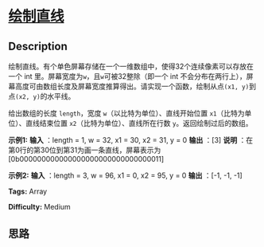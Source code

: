 # [绘制直线][title]

## Description

绘制直线。有个单色屏幕存储在一个一维数组中，使得32个连续像素可以存放在一个 int 里。屏幕宽度为`w`，且`w`可被32整除（即一个 int
不会分布在两行上），屏幕高度可由数组长度及屏幕宽度推算得出。请实现一个函数，绘制从点`(x1, y)`到点`(x2, y)`的水平线。

给出数组的长度 `length`，宽度 `w`（以比特为单位）、直线开始位置 `x1`（比特为单位）、直线结束位置 `x2`（比特为单位）、直线所在行数
`y`。返回绘制过后的数组。

**示例1:**
            **输入** ：length = 1, w = 32, x1 = 30, x2 = 31, y = 0    **输出** ：[3]    **说明** ：在第0行的第30位到第31为画一条直线，屏幕表示为[0b000000000000000000000000000000011]    

**示例2:**
            **输入** ：length = 3, w = 96, x1 = 0, x2 = 95, y = 0    **输出** ：[-1, -1, -1]    


**Tags:** Array

**Difficulty:** Medium

## 思路

[title]: https://leetcode-cn.com/problems/draw-line-lcci
